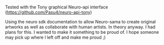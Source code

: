 Tested with the Tony graphical Neuro-api interface (https://github.com/Pasu4/neuro-api-tony)

Using the neuro sdk documentation to allow Neuro-sama to create original artworks as well as collaborate with human artists. In theory anyway.
I had plans for this. I wanted to make it something to be proud of. I hope someone may pick up where I left off and make me proud ;)
